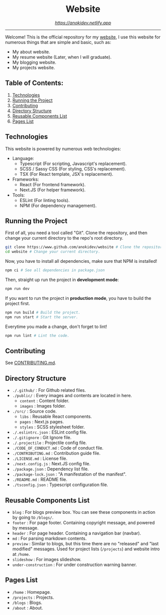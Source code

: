 <!--

  ./README.md

  Copyright (C) 2022, Anokidev. This file is 
  part of Anokidev's website. Anokidev's website 
  is open-source and is licensed in MIT License.

  README file.

-->

<div style="display: grid; grid-template-row: auto auto; grid-template-column: auto;" align="center">
  <h1>Website</h1>
  <i><a href="https://anokidev.netlify.app">https://anokidev.netlify.app</a></i>
</div>

<hr>

Welcome! This is the official repository for my [website](https://anokidev.netlify.app), I use this website for numerous things that are simple and basic, such as:

- My about website.
- My resume website (Later, when I will graduate).
- My blogging website.
- My projects website.

## Table of Contents:

1. [Technologies](#technologies)
2. [Running the Project](#running)
3. [Contributing](#contributing)
4. [Directory Structure](#structure)
5. [Reusable Components List](#components)
5. [Pages List](#pages)

## Technologies <a id="technologies"></a>

This website is powered by numerous web technologies:

- Language:
  - Typescript (For scripting, Javascript's replacement).
  - SCSS / Sassy CSS (For styling, CSS's replacement).
  - TSX (For React template, JSX's replacement).
- Frameworks:
  - React (For frontend framework).
  - Next.JS (For helper framework).
- Tools:
  - ESLint (For linting tools).
  - NPM (For dependency management).

## Running the Project <a id="running"></a>

First of all, you need a tool called "Git". Clone the repository, and then change your current directory to the repo's root directory.

```bash
git clone https://www.github.com/anokidev/website # Clone the repository.
cd website # Change your current directory.
```

Now, you have to install all dependencies, make sure that NPM is installed!

```bash
npm ci # See all dependencies in package.json
```

Then, straight up run the project in **development mode**:

```bash
npm run dev
```

If you want to run the project in **production mode**, you have to build the project first.

```bash
npm run build # Build the project.
npm run start # Start the server.
```

Everytime you made a change, don't forget to lint!

```bash
npm run lint # Lint the code.
```

## Contributing <a id="contributing"></a>

See [CONTRIBUTING.md](/CONTRIBUTING.md).

## Directory Structure <a id="structure"></a>

- ```./.github/``` : For Github related files.
- ```./public/``` : Every images and contents are located in here.
  - ```content``` : Content folder.
  - ```images``` : Images folder.
- ```./src/``` : Source code.
  - ```libs``` : Reusable React components.
  - ```pages``` : Next.js pages.
  - ```styles``` : SCSS stylesheet folder.
- ```./.eslintrc.json``` : ESLint config file.
- ```./.gitignore``` : Git Ignore file.
- ```./.projectile``` : Projectile config file.
- ```./CODE_OF_CONDUCT.md``` : Code of conduct file.
- ```./CONTRIBUTING.md``` : Contribution guide file.
- ```./LICENSE.md``` : License file.
- ```./next.config.js``` : Next.JS config file.
- ```./package.json``` : Dependency list file.
- ```./package-lock.json``` : "A manifestation of the manifest".
- ```./README.md``` : README file.
- ```./tsconfig.json``` : Typescript configuration file.

## Reusable Components List <a id="components"></a>

- ```blog``` : For blogs preview box. You can see these components in action by going to ```/blogs/```.
- ```footer``` : For page footer. Containing copyright message, and powered by message.
- ```header``` : For page header. Containing a navigation bar (navbar).
- ```md``` : For parsing markdown contents.
- ```preview``` : Similar to blogs, but this time there are no "released" and "last modified" messages. Used for project lists (```/projects```) and website intro at ```/home```.
- ```slideshow``` : For images slideshow.
- ```under-construction``` : For under construction warning banner.

## Pages List <a id="pages"></a>

- ```/home``` : Homepage.
- ```/projects``` : Projects.
- ```/blogs``` : Blogs.
- ```/about``` : About.